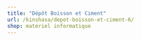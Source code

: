 ```yaml
---
title: "Dépôt Boisson et Ciment"
url: /kinshasa/depot-boisson-et-ciment-6/
shop: matériel informatique
---
```

